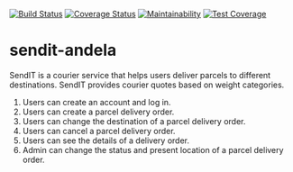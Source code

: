 [![Build Status](https://travis-ci.org/coolbeatz71/sendit-andela.svg?branch=develop)](https://travis-ci.org/coolbeatz71/sendit-andela)
[![Coverage Status](https://coveralls.io/repos/github/coolbeatz71/sendit-andela/badge.svg?branch=develop)](https://coveralls.io/github/coolbeatz71/sendit-andela?branch=develop)
[![Maintainability](https://api.codeclimate.com/v1/badges/b8cfc6af129a376bd18b/maintainability)](https://codeclimate.com/github/coolbeatz71/sendit-andela/maintainability)
[![Test Coverage](https://api.codeclimate.com/v1/badges/b8cfc6af129a376bd18b/test_coverage)](https://codeclimate.com/github/coolbeatz71/sendit-andela/test_coverage)
# sendit-andela
SendIT is a courier service that helps users deliver parcels to different destinations. SendIT provides courier quotes based on weight categories.

1. Users can create an account and log in.
2. Users can create a parcel delivery order.
3. Users can change the destination of a parcel delivery order.
4. Users can cancel a parcel delivery order.
5. Users can see the details of a delivery order.
6. Admin can change the status and present location of a parcel delivery order.
